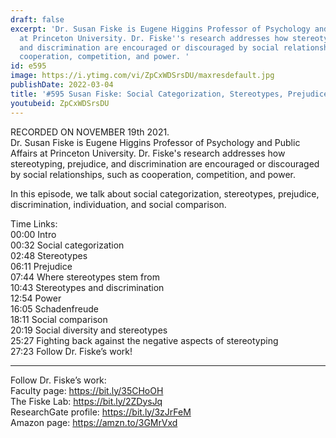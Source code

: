 ```yaml
---
draft: false
excerpt: 'Dr. Susan Fiske is Eugene Higgins Professor of Psychology and Public Affairs
  at Princeton University. Dr. Fiske''s research addresses how stereotyping, prejudice,
  and discrimination are encouraged or discouraged by social relationships, such as
  cooperation, competition, and power. '
id: e595
image: https://i.ytimg.com/vi/ZpCxWDSrsDU/maxresdefault.jpg
publishDate: 2022-03-04
title: '#595 Susan Fiske: Social Categorization, Stereotypes, Prejudice, and Discrimination'
youtubeid: ZpCxWDSrsDU
---
```

RECORDED ON NOVEMBER 19th 2021.  
Dr. Susan Fiske is Eugene Higgins Professor of Psychology and Public Affairs at Princeton University. Dr. Fiske's research addresses how stereotyping, prejudice, and discrimination are encouraged or discouraged by social relationships, such as cooperation, competition, and power. 

In this episode, we talk about social categorization, stereotypes, prejudice, discrimination, individuation, and social comparison.

Time Links:  
00:00 Intro  
00:32  Social categorization  
02:48  Stereotypes  
06:11  Prejudice  
07:44  Where stereotypes stem from  
10:43  Stereotypes and discrimination  
12:54  Power  
16:05  Schadenfreude  
18:11  Social comparison  
20:19  Social diversity and stereotypes  
25:27  Fighting back against the negative aspects of stereotyping  
27:23  Follow Dr. Fiske’s work!

---

Follow Dr. Fiske’s work:  
Faculty page: https://bit.ly/35CHoOH  
The Fiske Lab: https://bit.ly/2ZDysJq  
ResearchGate profile: https://bit.ly/3zJrFeM  
Amazon page: https://amzn.to/3GMrVxd
